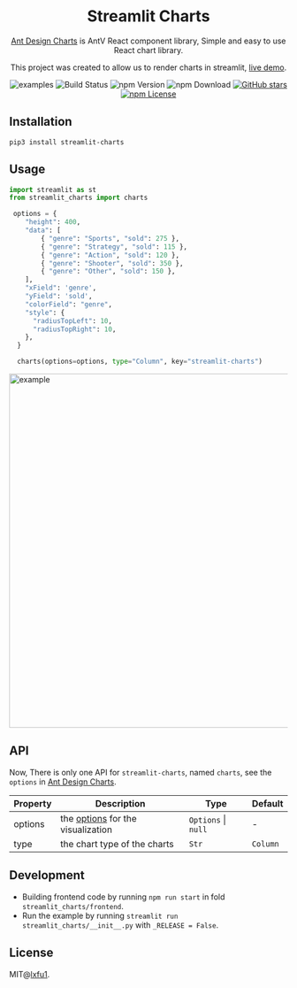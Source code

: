 <h1 align="center">
  <b>Streamlit Charts</b>
</h1>

<div align="center">

[Ant Design Charts](https://ant-design-charts.antgroup.com/) is AntV React component library, Simple and easy to use React chart library.

This project was created to allow us to render charts in streamlit, [live demo](https://acharts.streamlit.app/).

![examples](https://mdn.alipayobjects.com/huamei_qa8qxu/afts/img/A*11uNQrnKdFoAAAAAAAAAAAAADmJ7AQ/original)
![Build Status](https://github.com/ant-design/ant-design-charts/workflows/build/badge.svg)
![npm Version](https://img.shields.io/npm/v/@ant-design/charts)
![npm Download](https://img.shields.io/npm/dm/@ant-design/charts)
[![GitHub stars](https://img.shields.io/github/stars/ant-design/ant-design-charts)](https://github.com/ant-design/ant-design-charts/stargazers)
[![npm License](https://img.shields.io/npm/l/@ant-design/charts.svg)](https://www.npmjs.com/package/@ant-design/charts)

</div>


## Installation

```
pip3 install streamlit-charts 
```


## Usage

```py
import streamlit as st
from streamlit_charts import charts

 options = {
    "height": 400,
    "data": [
        { "genre": "Sports", "sold": 275 },
        { "genre": "Strategy", "sold": 115 },
        { "genre": "Action", "sold": 120 },
        { "genre": "Shooter", "sold": 350 },
        { "genre": "Other", "sold": 150 },
    ],
    "xField": 'genre',
    "yField": 'sold',
    "colorField": "genre",
    "style": {
      "radiusTopLeft": 10,
      "radiusTopRight": 10,
    },
  }

  charts(options=options, type="Column", key="streamlit-charts")
```

<img src="https://mdn.alipayobjects.com/huamei_qa8qxu/afts/img/A*aPxqSpQcsUQAAAAAAAAAAAAADmJ7AQ/original" width="640" alt="example">


## API

Now, There is only one API for `streamlit-charts`, named `charts`, see the `options` in [Ant Design Charts](https://ant-design-charts.antgroup.com/).

| Property | Description                                                                                                     | Type                  | Default |
| -------- | --------------------------------------------------------------------------------------------------------------- | --------------------- | ------- |
| options  | the [options](https://ant-design-charts.antgroup.com/) for the visualization | `Options` \| `null` | -       |
| type    | the chart type of the charts                                                                                      | `Str`       | `Column`      |


## Development

- Building frontend code by running `npm run start` in fold `streamlit_charts/frontend`.
- Run the example by running `streamlit run streamlit_charts/__init__.py` with `_RELEASE = False`.


## License

MIT@[lxfu1](https://github.com/lxfu1).
